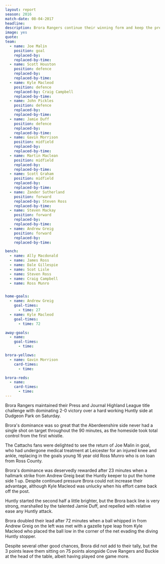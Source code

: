 ```yaml
---
layout: report
season: 2016
match-date: 08-04-2017
headline:
description: Brora Rangers continue their winning form and keep the pressure on the League challengers
image: yes
quote:
team:
  - name: Joe Malin
    position: goal
    replaced-by:
    replaced-by-time:
  - name: Scott Houston
    position: defence
    replaced-by:
    replaced-by-time:
  - name: Kyle Macleod
    position: defence
    replaced-by: Craig Campbell
    replaced-by-time:
  - name: John Pickles
    position: defence
    replaced-by:
    replaced-by-time:
  - name: Jamie Duff
    position: defence
    replaced-by:
    replaced-by-time:
  - name: Gavin Morrison
    position: midfield
    replaced-by:
    replaced-by-time:
  - name: Martin Maclean
    position: midfield
    replaced-by:
    replaced-by-time:
  - name: Scott Graham
    position: midfield
    replaced-by:
    replaced-by-time:
  - name: Zander Sutherland
    position: forward
    replaced-by: Steven Ross
    replaced-by-time:
  - name: Steven Mackay
    position: forward
    replaced-by:
    replaced-by-time:
  - name: Andrew Greig
    position: forward
    replaced-by:
    replaced-by-time:

bench:
  - name: Ally Macdonald
  - name: James Ross
  - name: Dale Gillespie
  - name: Scot Lisle
  - name: Steven Ross
  - name: Craig Campbell
  - name: Ross Munro


home-goals:
  - name: Andrew Greig
    goal-times:
      - time: 27
  - name: Kyle Macleod
    goal-times:
      - time: 72

away-goals:
  - name:
    goal-times:
      - time:

brora-yellows:
  - name: Gavin Morrison
    card-times:
      - time:

brora-reds:
  - name:
    card-times:
      - time:
---
```

Brora Rangers maintained their Press and Journal Highland League title challenge with dominating 2-0 victory over a hard working Huntly side at Dudgeon Park on Saturday.

Brora's dominance was so great that the Aberdeenshire side never had a single shot on target throughout the 90 minutes, as the homeside took total control from the first whistle.

The Cattachs fans were delighted to see the return of Joe Malin in goal, who had undergone medical treatment at Leicester for an injured knee and ankle, replacing in the goals  young 16 year old Ross Munro who is on loan from Ross County.

Brora's dominance was deservedly rewarded after 23 minutes when a hallmark strike from Andrew Greig beat the Huntly keeper to put the home side 1 up. Despite continued pressure Brora could not increase their advantage, although Kyle Macleod was unlucky when his effort came back off the post.

Huntly started the second half a little brighter, but the Brora back line is very strong, marshalled by the talented Jamie Duff, and repelled with relative ease any Huntly attack.

Brora doubled their lead after 72 minutes when a ball whipped in from Andrew Greig on the left was met with a gazelle type leap from Kyle Macleod who placed the ball low in the corner of the net evading the diving Huntly stopper.

Despite several other good chances, Brora did not add to their tally, but the 3 points leave them sitting on 75 points alongside Cove Rangers and Buckie at the head of the table, albeit having played one game more.

